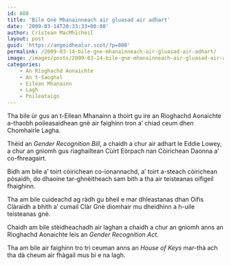 ```yaml
---
id: 808
title: 'Bile Gnè Mhanainneach air gluasad air adhart'
date: '2009-03-14T20:33:33+00:00'
author: Crìstean MacMhìcheil
layout: post
guid: 'https://angeidhealur.scot/?p=808'
permalink: /2009-03-14-bile-gne-mhanainneach-air-gluasad-air-adhart/
image: /images/posts/2009-03-14-bile-gne-mhanainneach-air-gluasad-air-adhart.webp
categories:
    - An Rìoghachd Aonaichte
    - An t-Saoghal
    - Eilean Mhanainn
    - Lagh
    - Poileataigs
---
```


Tha bile ùr gus an t-Eilean Mhanainn a thoirt gu ìre an Rìoghachd Aonaichte a-thaobh poileasaidhean gnè air faighinn tron a’ chiad ceum dhen Chomhairle Lagha.

Thèid an *Gender Recognition Bill*, a chaidh a chur air adhart le Eddie Lowey, a chur an gnìomh gus riaghailtean Cùirt Eòrpach nan Còirichean Daonna a’ co-fhreagairt.

Bidh am bile a’ toirt còirichean co-ionannachd, a’ toirt a-steach còirichean pòsaidh, do dhaoine tar-ghnèitheach sam bith a tha air teisteanas oifigeil fhaighinn.

Tha am bile cuideachd ag ràdh gu bheil e mar dhleastanas dhan Oifis Clàraidh a bhith a’ cumail Clàr Gnè dìomhair mu dheidhinn a h-uile teisteanas gnè.

Chaidh am bile stèidheachadh air laghan a chaidh a chur an gnìomh anns an Rìoghachd Aonaichte leis an *Gender Recognition Act*.

Tha am bile air faighinn tro trì ceuman anns an *House of Keys* mar-thà ach tha dà cheum air fhàgail mus bi e na lagh.
